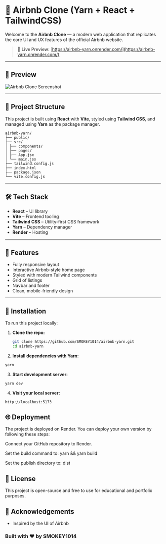 # 🏡 Airbnb Clone (Yarn + React + TailwindCSS)

Welcome to the **Airbnb Clone** — a modern web application that replicates the core UI and UX features of the official Airbnb website.

> 🔗 **Live Preview**: [https://airbnb-yarn.onrender.com/](https://airbnb-yarn.onrender.com/)

---

## 📸 Preview

![Airbnb Clone Screenshot](https://postimg.cc/305Why2k)

---

## 📁 Project Structure

This project is built using **React** with **Vite**, styled using **Tailwind CSS**, and managed using **Yarn** as the package manager.
```
airbnb-yarn/
├── public/
├── src/
│ ├── components/
│ ├── pages/
│ ├── App.jsx
│ └── main.jsx
├── tailwind.config.js
├── index.html
├── package.json
└── vite.config.js
```

---

## 🛠️ Tech Stack

- **React** – UI library
- **Vite** – Frontend tooling
- **Tailwind CSS** – Utility-first CSS framework
- **Yarn** – Dependency manager
- **Render** – Hosting

---

## 🚀 Features

- Fully responsive layout
- Interactive Airbnb-style home page
- Styled with modern Tailwind components
- Grid of listings
- Navbar and footer
- Clean, mobile-friendly design

---

## 🔧 Installation

To run this project locally:

1. **Clone the repo:**

   ```bash
   git clone https://github.com/SMOKEY1014/airbnb-yarn.git
   cd airbnb-yarn

2. **Install dependencies with Yarn:**

  ```bash
  yarn
  ```

3. **Start development server:**

  ```bash
  yarn dev
  ```

4. **Visit your local server:**

  ```arduino
  http://localhost:5173
  ```

## 🌐 Deployment
The project is deployed on Render. You can deploy your own version by following these steps:

Connect your GitHub repository to Render.

Set the build command to: yarn && yarn build

Set the publish directory to: dist

## 📄 License
This project is open-source and free to use for educational and portfolio purposes.

## 🙌 Acknowledgements
- Inspired by the UI of Airbnb

### Built with ❤️ by SMOKEY1014


